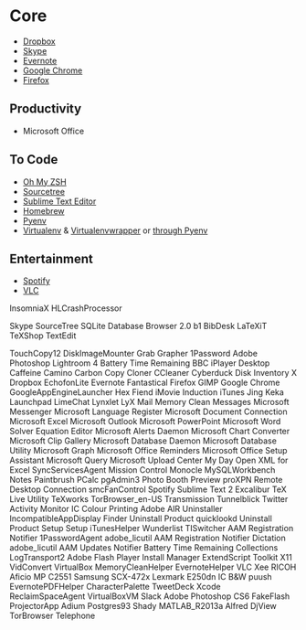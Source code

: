 # Core
* [Dropbox](https://www.dropbox.com/downloading)
* [Skype](http://www.skype.com/en/download-skype/skype-for-computer/)
* [Evernote](http://evernote.com/download/)
* [Google Chrome](https://www.google.com/intl/en_uk/chrome/browser/)
* [Firefox](http://www.mozilla.org/en-US/firefox/new/)

## Productivity
* Microsoft Office

## To Code
* [Oh My ZSH](https://github.com/robbyrussell/oh-my-zsh)
* [Sourcetree](http://www.sourcetreeapp.com/download/)
* [Sublime Text Editor](http://www.sublimetext.com/2)
* [Homebrew](http://brew.sh/)
* [Pyenv](https://github.com/yyuu/pyenv)
* [Virtualenv](http://www.virtualenv.org/en/latest/virtualenv.html#installation) & [Virtualenvwrapper](http://virtualenvwrapper.readthedocs.org/en/latest/install.html) or [through Pyenv](https://github.com/yyuu/pyenv-virtualenvwrapper)



## Entertainment
* [Spotify](https://www.spotify.com/uk/download/mac/)
* [VLC](http://www.videolan.org/vlc/download-macosx.html)

InsomniaX
HLCrashProcessor

Skype
SourceTree
SQLite Database Browser 2.0 b1
BibDesk
LaTeXiT
TeXShop
TextEdit

TouchCopy12
DiskImageMounter
Grab
Grapher
1Password
Adobe Photoshop Lightroom 4
Battery Time Remaining
BBC iPlayer Desktop
Caffeine
Camino
Carbon Copy Cloner
CCleaner
Cyberduck
Disk Inventory X
Dropbox
EchofonLite
Evernote
Fantastical
Firefox
GIMP
Google Chrome
GoogleAppEngineLauncher
Hex Fiend
iMovie
Induction
iTunes
Jing
Keka
Launchpad
LimeChat
Lynxlet
LyX
Mail
Memory Clean
Messages
Microsoft Messenger
Microsoft Language Register
Microsoft Document Connection
Microsoft Excel
Microsoft Outlook
Microsoft PowerPoint
Microsoft Word
Solver
Equation Editor
Microsoft Alerts Daemon
Microsoft Chart Converter
Microsoft Clip Gallery
Microsoft Database Daemon
Microsoft Database Utility
Microsoft Graph
Microsoft Office Reminders
Microsoft Office Setup Assistant
Microsoft Query
Microsoft Upload Center
My Day
Open XML for Excel
SyncServicesAgent
Mission Control
Monocle
MySQLWorkbench
Notes
Paintbrush
PCalc
pgAdmin3
Photo Booth
Preview
proXPN
Remote Desktop Connection
smcFanControl
Spotify
Sublime Text 2
Excalibur
TeX Live Utility
TeXworks
TorBrowser_en-US
Transmission
Tunnelblick
Twitter
Activity Monitor
IC Colour Printing
Adobe AIR Uninstaller
IncompatibleAppDisplay
Finder
Uninstall Product
quicklookd
Uninstall Product
Setup
Setup
iTunesHelper
Wunderlist
TISwitcher
AAM Registration Notifier
1PasswordAgent
adobe_licutil
AAM Registration Notifier
Dictation
adobe_licutil
AAM Updates Notifier
Battery Time Remaining
Collections
LogTransport2
Adobe Flash Player Install Manager
ExtendScript Toolkit
X11
VidConvert
VirtualBox
MemoryCleanHelper
EvernoteHelper
VLC
Xee
RICOH Aficio MP C2551
Samsung SCX-472x
Lexmark E250dn
IC B&W
puush
EvernotePDFHelper
CharacterPalette
TweetDeck
Xcode
ReclaimSpaceAgent
VirtualBoxVM
Slack
Adobe Photoshop CS6
FakeFlash
ProjectorApp
Adium
Postgres93
Shady
MATLAB_R2013a
Alfred
DjView
TorBrowser
Telephone